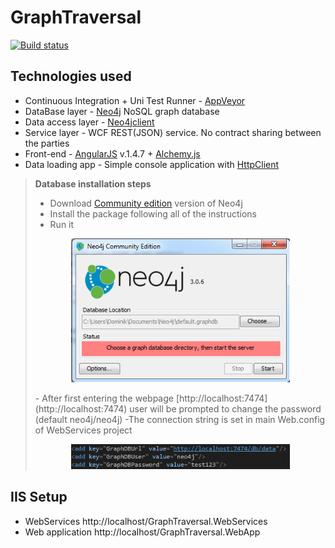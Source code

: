 # GraphTraversal
[![Build status](https://ci.appveyor.com/api/projects/status/5slaym3urfywwcb9?svg=true)](https://ci.appveyor.com/project/dwlodarz/graphtraversal)

## Technologies used
- Continuous Integration + Uni Test Runner - [AppVeyor](https://ci.appveyor.com/project/dwlodarz/graphtraversal)
- DataBase layer - [Neo4j](https://neo4j.com/) NoSQL graph database
- Data access layer - [Neo4jclient](https://github.com/Readify/Neo4jClient)
- Service layer - WCF REST(JSON) service. No contract sharing between the parties
- Front-end - [AngularJS](https://angularjs.org/) v.1.4.7 + [Alchemy.js](http://graphalchemist.github.io/Alchemy/)
- Data loading app - Simple console application with [HttpClient](https://msdn.microsoft.com/en-us/library/system.net.http.httpclient(v=vs.118).aspx)

> **Database installation steps**
> - Download [Community edition](https://neo4j.com/download/?ref=home) version of Neo4j
> - Install the package following all of the instructions
> - Run it
> <p align="center">  <img src="/ReadMeImages/1.PNG" width="350"/></p>
> - After first entering the webpage [http://localhost:7474](http://localhost:7474) user will be prompted to change the password (default neo4j/neo4j)
> -The connection string is set in main Web.config of WebServices project
> <p align="center">  <img src="/ReadMeImages/2.PNG" width="350"/></p>

## IIS Setup
- WebServices http://localhost/GraphTraversal.WebServices
- Web application http://localhost/GraphTraversal.WebApp


